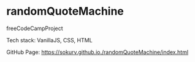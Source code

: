 # randomQuoteMachine
freeCodeCampProject 

Tech stack: VanillaJS, CSS, HTML

GitHub Page: https://sokurv.github.io./randomQuoteMachine/index.html

